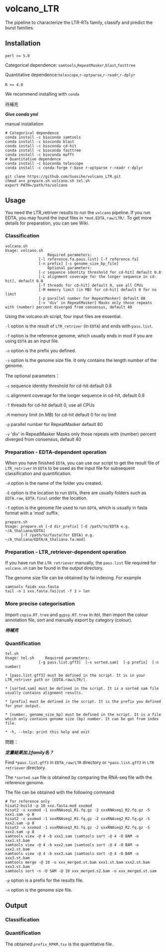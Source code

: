 # volcano_LTR
The pipeline to characterize the LTR-RTs family, classify and predict the burst families.

## Installation

`perl >= 5.0`​

Categorical dependence: `samtools`,`RepeatMasker`​,`blast`​,`fasttree`​

Quantitative dependence:`telescope`,`r-optparse`,`r-readr`,`r-dplyr`

`R >= 4.0`​

We recommend installing with `conda`

待補充

***Give conda yml***

manual installation

```shell
# Categorical dependence
conda install -c bioconda samtools 
conda install -c bioconda blast
conda install -c bioconda cd-hit
conda install -c bioconda fasttree
conda install -c bioconda mafft
# Quantitative dependence
conda install -c bioconda telescope
conda install -c conda-forge r-base r-optparse r-readr r-dplyr
```


```shell
git clone https://github.com/Suosihe/volcano_LTR.git
chmod a+x prepare.sh volcano.sh tel.sh
export PATH=/path/to/volcano
```

## Usage

You need the LTR_retriver results to run the `volcano` pipeline. If you run EDTA, you may found the input files in `*mod.EDTA.raw/LTR/`. To get more details for preparation, you can see Wiki.

### Classification


```
volcano.sh
Usage: volcano.sh
                   Required parameters:
               [-l reference.fa.pass.list] [-f reference.fa]
               [-n prefix] [-s genome_size_bp_file]
                   Optional parameters:
               [-c sequence identity threshold for cd-hit] default 0.8
               [-L alignment coverage for the longer sequence in cd-hit], default 0.8
               [-T threads for cd-hit] default 0, use all CPUs
               [-M memory limit (in MB) for cd-hit] default 0 for no limit
               [-p parallel number for RepeatMasker] default 80
               [-v 'div' in RepeatMasker] Masks only those repeats with (number) percent diverged from consensus, default 40
```

Using the volcano.sh script, four input files are essential.

`-l` option is the result of `LTR_retriver` (in `EDTA`) and ends with `pass.list`.

`-f` option is the reference genome, which usually ends in mod if you are using `EDTA` as an input file.

`-n` option is the prefix you defined.

`-s` option is the genome size file. It only contains the length number of the genome.

The optional parameters：

`-c` sequence identity threshold for cd-hit default 0.8

`-L` alignment coverage for the longer sequence in cd-hit, default 0.8

`-T` threads for cd-hit default 0, use all CPUs

`-M` memory limit (in MB) for cd-hit default 0 for no limit

`-p` parallel number for RepeatMasker default 80

`-v` 'div' in RepeatMasker Masks only those repeats with (number) percent diverged from consensus, default 40


### Preparation - EDTA-dependent operation

When you have finished `EDTA`, you can use our script to get the result file of `LTR_retriver` in `EDTA` to be used as the input file for subsequent classification and quantification.

`-d` option is the name of the folder you created.

`-E` option is the location to run `EDTA`, there are usually folders such as `EDTA.raw`, `EDTA.final` under the location.

`-f` option is the genome file used to run `EDTA`, which is usually in fasta format with a 'mod' suffix.


```shell
prepare.sh 
Usage: prepare.sh [-d dir_prefix] [-E /path/to/EDTA e.g. ~/A_thaliana/EDTA]
       [-f /path/to/fasta(for EDTA) e.g. ~/A_thaliana/EDTA/A_thaliana.fa.mod]
```

### Preparation - LTR_retriever-dependent operation

If you have run the `LTR retriever` manually, the `pass.list` file required for `volcano.sh` can be found in the output directory. 

The genome size file can be obtained by fai indexing. For example

```shell
samtools faidx xxx.fasta
tail -n 1 xxx.fasta.fai|cut -f 3 > len
```

### More precise categorisation

Import `copia.RT.tree` and `gypsy.RT.tree` in itol, then import the colour annotation file, sort and manually export by category (colour).

***待補充***

### Quantification

```
tel.sh
Usage: tel.sh     Required parameters:
               [-g pass.list.gff3]  [-s sorted.sam]  [-p prefix]  [-n number]

* [pass.list.gff3] must be defined in the script. It is in your LTR_retriver path or [EDTA.raw/LTR/]. 

* [sorted.sam] must be defined in the script. It is a sorted sam file usually contains alignment results. 

* [prefix] must be defined in the script. It is the prefix you defined for your output. 

* [number, genome_size_bp] must be defined in the script. It is a file which only contains genome size (bp) number. It can be got from index file. 

* -h, --help: print this help and exit
```

問題：

***定量結果加上family名？***

Find `*pass.list.gff3` in `EDTA_raw/LTR` directory or `*pass.list.gff3` in `LTR retriever` directory.

The `*sorted.sam` file is obtained by comparing the RNA-seq file with the reference genome. 

The file can be obtained with the following command:

```shell
# for reference only
hisat2-build -p 10 xxx.fasta.mod xxxmod
hisat2 -x xxxmod -1 xxxRNAseq1_R1.fq.gz -2 xxxRNAseq1_R2.fq.gz -S xxx1.sam -p 8
hisat2 -x xxxmod -1 xxxRNAseq2_R1.fq.gz -2 xxxRNAseq2_R2.fq.gz -S xxx2.sam -p 8
hisat2 -x xxxmod -1 xxxRNAseq3_R1.fq.gz -2 xxxRNAseq3_R2.fq.gz -S xxx2.sam -p 8
samtools view -@ 4 -b xxx1.sam |samtools sort -@ 4 -O BAM -o xxx1.st.bam
samtools view -@ 4 -b xxx2.sam |samtools sort -@ 4 -O BAM -o xxx2.st.bam
samtools view -@ 4 -b xxx3.sam |samtools sort -@ 4 -O BAM -o xxx3.st.bam
samtools merge -@ 10 -o xxx_merged.st.bam xxx1.st.bam xxx2.st.bam xxx3.st.bam
samtools sort -n -O SAM -@ 10 xxx_merged.s2.bam -o xxx_merged.st.sam
```

`-p` option is a prefix for the results file.

`-n` option is the genome size file.

## Output

### Classification

### Quantification

The obtained `prefix_RPKM.tsv` is the quantitative file.
